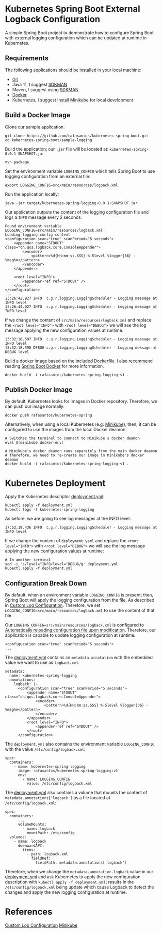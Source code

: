 Kubernetes Spring Boot External Logback Configuration
=====================================================
A simple Spring Boot project to demonstrate how to configure Spring Boot with external logging configuration
which can be updated at runtime in Kubernetes.

Requirements
------------
The following applications should be installed in your local machine:
* [Git](https://www.atlassian.com/git/tutorials/install-git)
* Java 11, I suggest [SDKMAN](https://sdkman.io/usage)
* Maven, I suggest using [SDKMAN](https://sdkman.io/usage)
* [Docker](https://www.docker.com/get-started) 
* Kubernetes, I suggest [Install Minikube](https://kubernetes.io/docs/tasks/tools/install-minikube/) for local development

Build a Docker Image
--------------------
Clone our sample application:
```
git clone https://github.com/rafasantos/kubernetes-spring-boot.git
cd kubernetes-spring-boot/sample-logging
```

Build the application; our `.jar` file will be located at: `kubernetes-spring-0.0.1-SNAPSHOT.jar`
```
mvn package
```

Set the environment variable `LOGGING_CONFIG` which tells Spring Boot to use logging configuration from an external file:
```
export LOGGING_CONFIG=src/main/resources/logback.xml
```

Run the application locally:
```
java -jar target/kubernetes-spring-logging-0.0.1-SNAPSHOT.jar 
```

Our application outputs the content of the logging configuration file and logs a `INFO` message every 2 seconds:  
```
Found environment variable LOGGING_CONFIG=src/main/resources/logback.xml
Loading logging config content
<configuration scan="true" scanPeriod="5 seconds">
    <appender name="STDOUT" class="ch.qos.logback.core.ConsoleAppender">
        <encoder>
            <pattern>%d{HH:mm:ss.SSS} %-5level %logger{36} - %msg%n</pattern>
        </encoder>
    </appender>

    <root level="INFO">
        <appender-ref ref="STDOUT" />
    </root>
</configuration>
...
13:26:42.927 INFO  c.g.r.logging.LoggingScheduler - Logging message at INFO level
13:26:44.927 INFO  c.g.r.logging.LoggingScheduler - Logging message at INFO level
``` 

If we change the content of `src/main/resources/logback.xml` and replace the `<root level="INFO">` with `<root level="DEBUG">`
we will see the log message applying the new configuration values at runtime:
```
13:32:18.597 INFO  c.g.r.logging.LoggingScheduler - Logging message at INFO level
13:32:18.598 DEBUG c.g.r.logging.LoggingScheduler - Logging message at DEBUG level
```

Build a docker image based on the included [Dockerfile]. I also recommend reading [Spring Boot Docker] for more information.
```
docker build -t rafasantos/kubernetes-spring-logging:v1 .
```

Publish Docker Image
--------------------
By default, Kubernetes looks for images in Docker repository. Therefore, we can push our image normally:
```
docker push rafasantos/kubernetes-spring
```

Alternatively, when using a local Kubernetes (e.g: [Minikube]);
then, it can be configured to use the images from the local Docker deamon:
```
# Switches the terminal to connect to Minikube's docker deamon
eval $(minikube docker-env)

# Minikube's docker deamon runs separetely from the main docker deamon
# Therefore, we need to re-create our image in Minikube's docker deamon
docker build -t rafasantos/kubernetes-spring-logging:v1 .
```

Kubernetes Deployment
=====================
Apply the Kubernetes descriptor [deployment.yml]:
```
kubectl apply -f deployment.yml
kubectl logs -f kubernetes-spring-logging
```

As before, we are going to see log messages at the INFO level:
```
17:52:19.436 INFO  c.g.r.logging.LoggingScheduler - Logging message at INFO level
```

If we change the content of `deployment.yaml` and replace the `<root level="INFO">` with `<root level="DEBUG">`
we will see the log message applying the new configuration values at runtime:
```
# In another terminal
sed -i 's/level="INFO/level="DEBUG/g' deployment.yml 
kubectl apply -f deployment.yml
```

Configuration Break Down
------------------------
By default, when an environment variable `LOGGING_CONFIG` is present; then, Spring Boot will apply the logging configuration from the file.
As described in [Custom Log Configuration].
Therefore, we set `LOGGING_CONFIG=src/main/resources/logback.xml` to use the content of that file.

Our `LOGGING_CONFIG=src/main/resources/logback.xml` is configured to [Automatically reloading configuration file upon modification].
Therefore, our application is capable to update logging configuration at runtime.
```
<configuration scan="true" scanPeriod="5 seconds">
...
```

The [deployment.yml] contains an `metadata.annotation` with the embedded value we want to use as `logback.xml`:
```
metadata:
  name: kubernetes-spring-logging
  annotations:
    logback: |-
      <configuration scan="true" scanPeriod="5 seconds">
          <appender name="STDOUT" class="ch.qos.logback.core.ConsoleAppender">
              <encoder>
                  <pattern>%d{HH:mm:ss.SSS} %-5level %logger{36} - %msg%n</pattern>
              </encoder>
          </appender>
          <root level="INFO">
              <appender-ref ref="STDOUT" />
          </root>
      </configuration>
```

The `deployment.yml` also contains the environment variable `LOGGING_CONFIG` with the value `/etc/config/logback.xml`:
```
spec:
  containers:
    - name: kubernetes-spring-logging
      image: rafasantos/kubernetes-spring-logging:v1
      env:
        - name: LOGGING_CONFIG
          value: /etc/config/logback.xml
```

The [deployment.yml] also contains a volume that mounts the content of `metadata.annotations['logback']`
as a file located at `/etc/config/logback.xml`:
```
spec:
  containers:
      ...
      volumeMounts:
        - name: logback
          mountPath: /etc/config
  volumes:
    - name: logback
      downwardAPI:
        items:
          - path: logback.xml
            fieldRef:
              fieldPath: metadata.annotations['logback']
```

Therefore, when we change the `metadata.annotation.logback` value in our [deployment.yml] and ask Kubernetes to apply the
new configuration description with `kubectl apply -f deployment.yml`; results in the `/etc/config/logback.xml` being update
which cause Logback to detect the changes and apply the new logging configuration at runtime.

References
==========
[Custom Log Configuration]
[Minikube]

[Automatically reloading configuration file upon modification]: http://logback.qos.ch/manual/configuration.html#autoScan

[Custom Log Configuration]: https://docs.spring.io/spring-boot/docs/2.1.x/reference/html/boot-features-logging.html#boot-features-custom-log-configuration
[Minikube]: https://kubernetes.io/docs/setup/learning-environment/minikube/
[Spring Boot Docker]: https://spring.io/guides/gs/spring-boot-docker/
[Dockerfile]: Dockerfile
[deployment.yml]: deployment.yml
